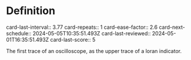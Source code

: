# Definition
card-last-interval:: 3.77
card-repeats:: 1
card-ease-factor:: 2.6
card-next-schedule:: 2024-05-05T10:35:51.493Z
card-last-reviewed:: 2024-05-01T16:35:51.493Z
card-last-score:: 5

The first trace of an oscilloscope, as the upper trace of a loran
indicator.